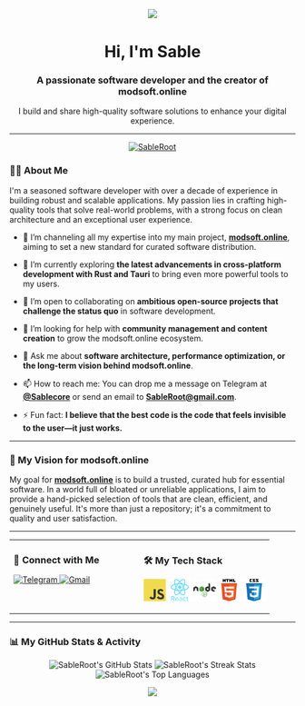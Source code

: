 <!-- Шапка-баннер -->
<p align="center">
  <img src="https://capsule-render.vercel.app/api?type=waving&color=0:4F5D95,100:A775D1&height=250§ion=header&text=Welcome%20to%20my%20Profile!%20👋&fontSize=60&fontColor=ffffff" />
</p>

<!-- Имя и развернутый заголовок -->
<div align="center">
  <h1>Hi, I'm Sable</h1>
  <h3>A passionate software developer and the creator of modsoft.online</h3>
  <p>I build and share high-quality software solutions to enhance your digital experience.</p>
</div>

---

<!-- Главный блок с подробной информацией о вас, как в примере -->
<p align="center">
  <a href="https://github.com/ryo-ma/github-profile-trophy"><img src="https://github-profile-trophy.vercel.app/?username=SableRoot&theme=dracula&column=7&no-frame=true&no-bg=true" alt="SableRoot" /></a>
</p>

### 👨‍💻 About Me

I'm a seasoned software developer with over a decade of experience in building robust and scalable applications. My passion lies in crafting high-quality tools that solve real-world problems, with a strong focus on clean architecture and an exceptional user experience.

- 🔭 I’m channeling all my expertise into my main project, **<a href="https://modsoft.online" target="_blank">modsoft.online</a>**, aiming to set a new standard for curated software distribution.

- 🌱 I’m currently exploring **the latest advancements in cross-platform development with Rust and Tauri** to bring even more powerful tools to my users.

- 👯 I’m open to collaborating on **ambitious open-source projects that challenge the status quo** in software development.

- 🤝 I’m looking for help with **community management and content creation** to grow the modsoft.online ecosystem.

- 💬 Ask me about **software architecture, performance optimization, or the long-term vision behind modsoft.online**.

- 📫 How to reach me: You can drop me a message on Telegram at **<a href="https://t.me/Sablecore">@Sablecore</a>** or send an email to **SableRoot@gmail.com**.

- ⚡ Fun fact: **I believe that the best code is the code that feels invisible to the user—it just works.**

---

<!-- Специальный блок, посвященный вашему сайту -->
### 🎯 My Vision for modsoft.online

My goal for **<a href="https://modsoft.online" target="_blank">modsoft.online</a>** is to build a trusted, curated hub for essential software. In a world full of bloated or unreliable applications, I aim to provide a hand-picked selection of tools that are clean, efficient, and genuinely useful. It's more than just a repository; it's a commitment to quality and user satisfaction.

---

<!-- Контакты и стек технологий -->
<table width="100%">
  <tr>
    <!-- Левая колонка: Контакты -->
    <td width="50%" valign="top">
      <h3>🔗 Connect with Me</h3>
      <p align="left">
        <!-- Ссылки в виде иконок, как вы и хотели -->
        <a href="https://t.me/Sablecore" target="_blank">
          <img src="https://img.shields.io/badge/Telegram-26A5E4?style=for-the-badge&logo=telegram&logoColor=white" alt="Telegram"/>
        </a>
        <a href="mailto:SableRoot@gmail.com">
          <img src="https://img.shields.io/badge/Gmail-D14836?style=for-the-badge&logo=gmail&logoColor=white" alt="Gmail"/>
        </a>
        <!-- Если захотите добавить LinkedIn или другие сети, делайте это по аналогии -->
      </p>
    </td>
    <!-- Правая колонка: Стек технологий -->
    <td width="50%" valign="top">
      <h3>🛠️ My Tech Stack</h3>
      <p align="left">
        <a href="https://developer.mozilla.org/en-US/docs/Web/JavaScript" target="_blank"><img src="https://raw.githubusercontent.com/devicons/devicon/master/icons/javascript/javascript-original.svg" alt="JavaScript" width="40" height="40"/></a>
        <a href="https://reactjs.org/" target="_blank"><img src="https://raw.githubusercontent.com/devicons/devicon/master/icons/react/react-original-wordmark.svg" alt="React" width="40" height="40"/></a>
        <a href="https://nodejs.org" target="_blank"><img src="https://raw.githubusercontent.com/devicons/devicon/master/icons/nodejs/nodejs-original-wordmark.svg" alt="Node.js" width="40" height="40"/></a>
        <a href="https://www.w3.org/html/" target="_blank"><img src="https://raw.githubusercontent.com/devicons/devicon/master/icons/html5/html5-original-wordmark.svg" alt="HTML5" width="40" height="40"/></a>
        <a href="https://www.w3schools.com/css/" target="_blank"><img src="https://raw.githubusercontent.com/devicons/devicon/master/icons/css3/css3-original-wordmark.svg" alt="CSS3" width="40" height="40"/></a>
      </p>
    </td>
  </tr>
</table>

---

<!-- Статистика GitHub. Ваш ник SableRoot уже вставлен. -->
### 📊 My GitHub Stats & Activity
<p align="center">
  <img src="https://github-readme-stats.vercel.app/api?username=SableRoot&show_icons=true&locale=en&theme=dracula&hide_border=true&count_private=true" alt="SableRoot's GitHub Stats" />
  <img src="https://github-readme-streak-stats.herokuapp.com/?user=SableRoot&theme=dracula&hide_border=true" alt="SableRoot's Streak Stats" />
  <img src="https://github-readme-stats.vercel.app/api/top-langs?username=SableRoot&locale=en&layout=compact&theme=dracula&hide_border=true" alt="SableRoot's Top Languages" />
</p>

<!-- Футер -->
<p align="center">
  <img src="https://capsule-render.vercel.app/api?type=waving&color=0:A775D1,100:4F5D95&height=150§ion=footer" />
</p>
